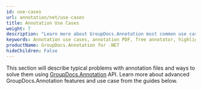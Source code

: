 ```yaml
---
id: use-cases
url: annotation/net/use-cases
title: Annotation Use Cases
weight: 7
description: "Learn more about GroupDocs.Annotation most common use cases"
keywords: Annotation use cases, annotation PDF, free annotator, highlight pdf
productName: GroupDocs.Annotation for .NET
hideChildren: False
---
```


This section will describe typical problems with annotation files and ways to solve them using [GroupDocs.Annotation](https://products.groupdocs.com/annotation/net/) API.
Learn more about advanced GroupDocs.Annotation features and use case from the guides below.